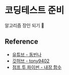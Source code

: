 # 코딩테스트 준비
알고리즘 장인 되기 📝

## Reference

- [유튜브 - 동빈나](https://www.youtube.com/playlist?list=PLRx0vPvlEmdAghTr5mXQxGpHjWqSz0dgC)
- [깃허브 - tony9402](https://github.com/tony9402/baekjoon)
- [점프 투 파이썬 - 내장 함수](https://wikidocs.net/32)
